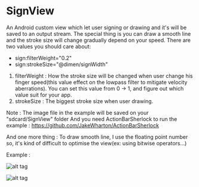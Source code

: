 SignView
========

An Android custom view which let user signing or drawing and it's will be saved to an output stream.
The special thing is you can draw a smooth line and the stroke size will change gradually depend on your speed.
There are two values you should care about: 

  - sign:filterWeight="0.2"
  - sign:strokeSize="@dimen/signWidth" 

1. filterWeight : How the stroke size will be changed when user change his finger speed(this value effect on the lowpass filter to mitigate velocity aberrations). You can set this value from 0 -> 1, and figure out which value suit for your app.
2. strokeSize : The biggest stroke size when user drawing.

Note : The image file in the example will be saved on your "sdcard/SignView" folder
        And you need ActionBarSherlock to run the example :  https://github.com/JakeWharton/ActionBarSherlock

And one more thing : To draw smooth line, I use the floating point number so, it's kind of difficult to optimise the view(ex: using bitwise operators...) 
  
  
Example :

![alt tag](http://s28.postimg.org/z94yvlyx9/1415638175277.png)

![alt tag](http://s8.postimg.org/gng33qtx1/device_2014_11_11_001550.png)
